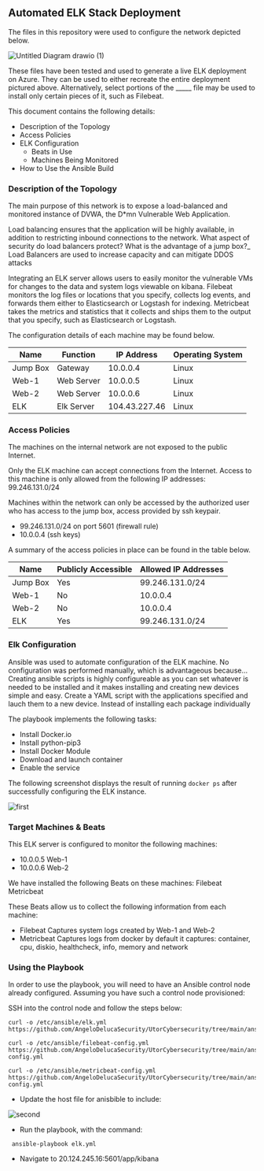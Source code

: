 ## Automated ELK Stack Deployment

The files in this repository were used to configure the network depicted below.




![Untitled Diagram drawio (1)](https://user-images.githubusercontent.com/96212470/146692880-f9e88a4a-4c6a-4c53-acda-7e80586a8caa.png)


These files have been tested and used to generate a live ELK deployment on Azure. They can be used to either recreate the entire deployment pictured above. Alternatively, select portions of the _____ file may be used to install only certain pieces of it, such as Filebeat.

This document contains the following details:
- Description of the Topology
- Access Policies
- ELK Configuration
  - Beats in Use
  - Machines Being Monitored
- How to Use the Ansible Build


### Description of the Topology

The main purpose of this network is to expose a load-balanced and monitored instance of DVWA, the D*mn Vulnerable Web Application.

Load balancing ensures that the application will be highly available, in addition to restricting inbound connections to the network.
What aspect of security do load balancers protect? What is the advantage of a jump box?_
Load Balancers are used to increase capacity and can mitigate DDOS attacks

Integrating an ELK server allows users to easily monitor the vulnerable VMs for changes to the data and system logs viewable on kibana.
Filebeat monitors the log files or locations that you specify, collects log events, and forwards them either to Elasticsearch or Logstash for indexing.
Metricbeat takes the metrics and statistics that it collects and ships them to the output that you specify, such as Elasticsearch or Logstash.

The configuration details of each machine may be found below.

| Name     | Function    | IP Address    | Operating System |
|----------|-------------|---------------|------------------|
| Jump Box | Gateway     | 10.0.0.4      | Linux            |
| Web-1    | Web Server  | 10.0.0.5      | Linux            |
| Web-2    | Web Server  | 10.0.0.6      | Linux            |
| ELK      | Elk Server  | 104.43.227.46 | Linux            |

### Access Policies

The machines on the internal network are not exposed to the public Internet. 

Only the ELK machine can accept connections from the Internet. Access to this machine is only allowed from the following IP addresses:
99.246.131.0/24 

Machines within the network can only be accessed by the authorized user who has access to the jump box, access provided by ssh keypair.

- 99.246.131.0/24 on port 5601 (firewall rule)
- 10.0.0.4 (ssh keys)

A summary of the access policies in place can be found in the table below.

| Name     | Publicly Accessible | Allowed IP Addresses |
|----------|---------------------|----------------------|
| Jump Box | Yes                 | 99.246.131.0/24      |
| Web-1    | No                  | 10.0.0.4             |
| Web-2    | No                  | 10.0.0.4             |
| ELK      | Yes                 | 99.246.131.0/24      |

### Elk Configuration

Ansible was used to automate configuration of the ELK machine. No configuration was performed manually, which is advantageous because...
Creating ansible scripts is highly configureable as you can set whatever is needed to be installed and it makes installing and creating new devices 
simple and easy. Create a YAML script with the applications specified and lauch them to a new device. Instead of installing each package individually 

The playbook implements the following tasks:
- Install Docker.io
- Install python-pip3
- Install Docker Module
- Download and launch container
- Enable the service

The following screenshot displays the result of running `docker ps` after successfully configuring the ELK instance.

![first](https://user-images.githubusercontent.com/96212470/146652728-2ff7bdca-2ab4-443d-a624-d51638dfcce8.PNG)


### Target Machines & Beats
This ELK server is configured to monitor the following machines:
 
- 10.0.0.5 Web-1
- 10.0.0.6 Web-2

We have installed the following Beats on these machines:
Filebeat
Metricbeat

These Beats allow us to collect the following information from each machine:
- Filebeat Captures system logs created by Web-1 and Web-2
- Metricbeat Captures logs from docker by default it captures: container, cpu, diskio, healthcheck, info, memory and network

### Using the Playbook
In order to use the playbook, you will need to have an Ansible control node already configured. Assuming you have such a control node provisioned: 

SSH into the control node and follow the steps below:
```
curl -o /etc/ansible/elk.yml https://github.com/AngeloDelucaSecurity/UtorCybersecurity/tree/main/ansible/elk.yml
```
```
curl -o /etc/ansible/filebeat-config.yml https://github.com/AngeloDelucaSecurity/UtorCybersecurity/tree/main/ansible/filebeat-config.yml
```
```
curl -o /etc/ansible/metricbeat-config.yml https://github.com/AngeloDelucaSecurity/UtorCybersecurity/tree/main/ansible/metricbeat-config.yml
```

- Update the host file for anisbible to include:

![second](https://user-images.githubusercontent.com/96212470/146652709-de90337a-e352-4ddf-a345-01aa08167752.PNG)


- Run the playbook, with the command:
```
 ansible-playbook elk.yml
```
- Navigate to 20.124.245.16:5601/app/kibana


